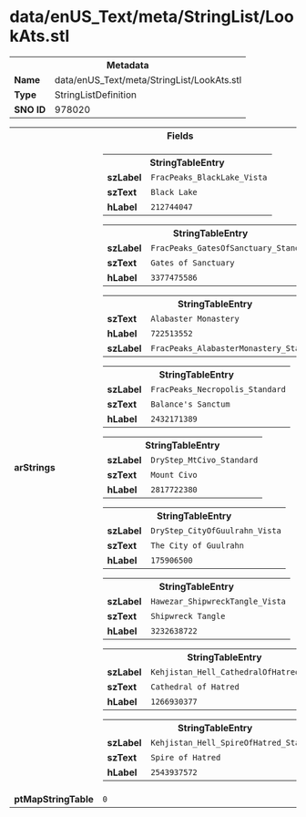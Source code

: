 <h1>data/enUS_Text/meta/StringList/LookAts.stl</h1><table><tr><th colspan="100%">Metadata</th></tr><tr><td><b>Name</b></td><td>data/enUS_Text/meta/StringList/LookAts.stl</td></tr><tr><td><b>Type</b></td><td>StringListDefinition</td></tr><tr><td><b>SNO ID</b></td><td>978020</td></tr></table>

<table><tr><th colspan="100%">Fields</th></tr><tr><td><b>arStrings</b></td><td><table><tr><th colspan="100%">StringTableEntry</th></tr><tr><td><b>szLabel</b></td><td><code>FracPeaks_BlackLake_Vista</code></td></tr><tr><td><b>szText</b></td><td><code>Black Lake</code></td></tr><tr><td><b>hLabel</b></td><td><code>212744047</code></td></tr></table>


<table><tr><th colspan="100%">StringTableEntry</th></tr><tr><td><b>szLabel</b></td><td><code>FracPeaks_GatesOfSanctuary_Standard</code></td></tr><tr><td><b>szText</b></td><td><code>Gates of Sanctuary</code></td></tr><tr><td><b>hLabel</b></td><td><code>3377475586</code></td></tr></table>


<table><tr><th colspan="100%">StringTableEntry</th></tr><tr><td><b>szText</b></td><td><code>Alabaster Monastery</code></td></tr><tr><td><b>hLabel</b></td><td><code>722513552</code></td></tr><tr><td><b>szLabel</b></td><td><code>FracPeaks_AlabasterMonastery_Standard</code></td></tr></table>


<table><tr><th colspan="100%">StringTableEntry</th></tr><tr><td><b>szLabel</b></td><td><code>FracPeaks_Necropolis_Standard</code></td></tr><tr><td><b>szText</b></td><td><code>Balance's Sanctum</code></td></tr><tr><td><b>hLabel</b></td><td><code>2432171389</code></td></tr></table>


<table><tr><th colspan="100%">StringTableEntry</th></tr><tr><td><b>szLabel</b></td><td><code>DryStep_MtCivo_Standard</code></td></tr><tr><td><b>szText</b></td><td><code>Mount Civo</code></td></tr><tr><td><b>hLabel</b></td><td><code>2817722380</code></td></tr></table>


<table><tr><th colspan="100%">StringTableEntry</th></tr><tr><td><b>szLabel</b></td><td><code>DryStep_CityOfGuulrahn_Vista</code></td></tr><tr><td><b>szText</b></td><td><code>The City of Guulrahn</code></td></tr><tr><td><b>hLabel</b></td><td><code>175906500</code></td></tr></table>


<table><tr><th colspan="100%">StringTableEntry</th></tr><tr><td><b>szLabel</b></td><td><code>Hawezar_ShipwreckTangle_Vista</code></td></tr><tr><td><b>szText</b></td><td><code>Shipwreck Tangle</code></td></tr><tr><td><b>hLabel</b></td><td><code>3232638722</code></td></tr></table>


<table><tr><th colspan="100%">StringTableEntry</th></tr><tr><td><b>szLabel</b></td><td><code>Kehjistan_Hell_CathedralOfHatred_Standard</code></td></tr><tr><td><b>szText</b></td><td><code>Cathedral of Hatred</code></td></tr><tr><td><b>hLabel</b></td><td><code>1266930377</code></td></tr></table>


<table><tr><th colspan="100%">StringTableEntry</th></tr><tr><td><b>szLabel</b></td><td><code>Kehjistan_Hell_SpireOfHatred_Standard</code></td></tr><tr><td><b>szText</b></td><td><code>Spire of Hatred</code></td></tr><tr><td><b>hLabel</b></td><td><code>2543937572</code></td></tr></table>


</td></tr><tr><td><b>ptMapStringTable</b></td><td><code>0</code></td></tr></table>

